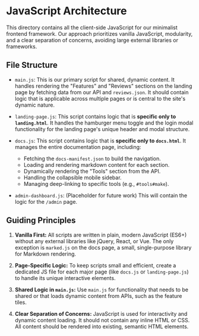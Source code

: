 # JavaScript Architecture

This directory contains all the client-side JavaScript for our minimalist frontend framework. Our approach prioritizes vanilla JavaScript, modularity, and a clear separation of concerns, avoiding large external libraries or frameworks.

## File Structure

-   `main.js`: This is our primary script for shared, dynamic content. It handles rendering the "Features" and "Reviews" sections on the landing page by fetching data from our API and `reviews.json`. It should contain logic that is applicable across multiple pages or is central to the site's dynamic nature.

-   `landing-page.js`: This script contains logic that is **specific only to `landing.html`**. It handles the hamburger menu toggle and the login modal functionality for the landing page's unique header and modal structure.

-   `docs.js`: This script contains logic that is **specific only to `docs.html`**. It manages the entire documentation page, including:
    -   Fetching the `docs-manifest.json` to build the navigation.
    -   Loading and rendering markdown content for each section.
    -   Dynamically rendering the "Tools" section from the API.
    -   Handling the collapsible mobile sidebar.
    -   Managing deep-linking to specific tools (e.g., `#tools#make`).

-   `admin-dashboard.js`: (Placeholder for future work) This will contain the logic for the `/admin` page.

## Guiding Principles

1.  **Vanilla First:** All scripts are written in plain, modern JavaScript (ES6+) without any external libraries like jQuery, React, or Vue. The only exception is `marked.js` on the docs page, a small, single-purpose library for Markdown rendering.

2.  **Page-Specific Logic:** To keep scripts small and efficient, create a dedicated JS file for each major page (like `docs.js` or `landing-page.js`) to handle its unique interactive elements.

3.  **Shared Logic in `main.js`:** Use `main.js` for functionality that needs to be shared or that loads dynamic content from APIs, such as the feature tiles.

4.  **Clear Separation of Concerns:** JavaScript is used for interactivity and dynamic content loading. It should not contain any inline HTML or CSS. All content should be rendered into existing, semantic HTML elements. 